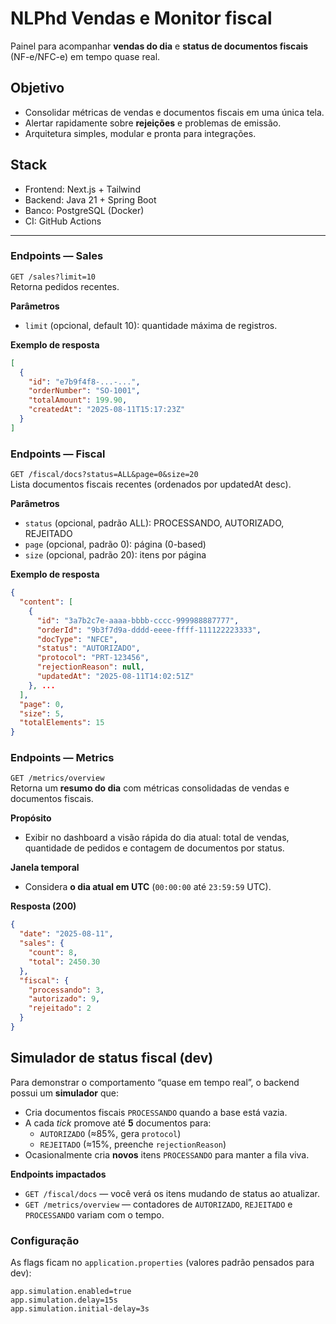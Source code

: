 # NLPhd Vendas e Monitor fiscal

Painel para acompanhar **vendas do dia** e **status de documentos fiscais** (NF-e/NFC-e) em tempo quase real.

## Objetivo
- Consolidar métricas de vendas e documentos fiscais em uma única tela.
- Alertar rapidamente sobre **rejeições** e problemas de emissão.
- Arquitetura simples, modular e pronta para integrações.

## Stack
- Frontend: Next.js + Tailwind
- Backend: Java 21 + Spring Boot
- Banco: PostgreSQL (Docker)
- CI: GitHub Actions

----

### Endpoints — Sales
`GET /sales?limit=10`  
Retorna pedidos recentes.

**Parâmetros**
- `limit` (opcional, default 10): quantidade máxima de registros.

**Exemplo de resposta**
```json
[
  {
    "id": "e7b9f4f8-...-...",
    "orderNumber": "SO-1001",
    "totalAmount": 199.90,
    "createdAt": "2025-08-11T15:17:23Z"
  }
]
```

### Endpoints — Fiscal
`GET /fiscal/docs?status=ALL&page=0&size=20`  
Lista documentos fiscais recentes (ordenados por updatedAt desc).

**Parâmetros**
- `status` (opcional, padrão ALL): PROCESSANDO, AUTORIZADO, REJEITADO
- `page` (opcional, padrão 0): página (0-based)
- `size` (opcional, padrão 20): itens por página


**Exemplo de resposta**
```json
{
  "content": [
    {
      "id": "3a7b2c7e-aaaa-bbbb-cccc-999988887777",
      "orderId": "9b3f7d9a-dddd-eeee-ffff-111122223333",
      "docType": "NFCE",
      "status": "AUTORIZADO",
      "protocol": "PRT-123456",
      "rejectionReason": null,
      "updatedAt": "2025-08-11T14:02:51Z"
    }, ...
  ],
  "page": 0,
  "size": 5,
  "totalElements": 15
}
```

### Endpoints — Metrics
`GET /metrics/overview`  
Retorna um **resumo do dia** com métricas consolidadas de vendas e documentos fiscais.

**Propósito**
- Exibir no dashboard a visão rápida do dia atual: total de vendas, quantidade de pedidos e contagem de documentos por status.

**Janela temporal**
- Considera **o dia atual em UTC** (`00:00:00` até `23:59:59` UTC).  

**Resposta (200)**
```json
{
  "date": "2025-08-11",
  "sales": {
    "count": 8,
    "total": 2450.30
  },
  "fiscal": {
    "processando": 3,
    "autorizado": 9,
    "rejeitado": 2
  }
}
```

## Simulador de status fiscal (dev)

Para demonstrar o comportamento “quase em tempo real”, o backend possui um **simulador** que:
- Cria documentos fiscais `PROCESSANDO` quando a base está vazia.
- A cada *tick* promove até **5** documentos para:
  - `AUTORIZADO` (≈85%, gera `protocol`)
  - `REJEITADO` (≈15%, preenche `rejectionReason`)
- Ocasionalmente cria **novos** itens `PROCESSANDO` para manter a fila viva.

**Endpoints impactados**
- `GET /fiscal/docs` — você verá os itens mudando de status ao atualizar.
- `GET /metrics/overview` — contadores de `AUTORIZADO`, `REJEITADO` e `PROCESSANDO` variam com o tempo.

### Configuração
As flags ficam no `application.properties` (valores padrão pensados para dev):
```properties
app.simulation.enabled=true
app.simulation.delay=15s
app.simulation.initial-delay=3s

